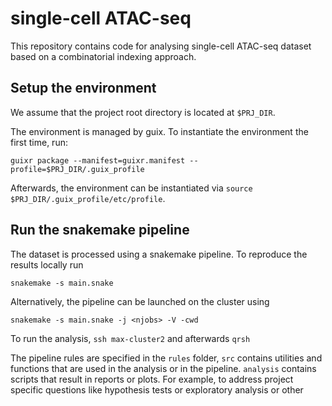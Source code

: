 # single-cell ATAC-seq

This repository contains code for analysing single-cell ATAC-seq dataset
based on a combinatorial indexing approach.

## Setup the environment
We assume that the project root directory is located at `$PRJ_DIR`.

The environment is managed by guix.
To instantiate the environment the first time, run:

`guixr package --manifest=guixr.manifest --profile=$PRJ_DIR/.guix_profile`

Afterwards, the environment can be instantiated via
`source $PRJ_DIR/.guix_profile/etc/profile`.

## Run the snakemake pipeline

The dataset is processed using a snakemake pipeline. To reproduce the results
locally run
```
snakemake -s main.snake
```

Alternatively, the pipeline can be launched on the cluster using
```
snakemake -s main.snake -j <njobs> -V -cwd
```

To run the analysis, `ssh max-cluster2` and
afterwards `qrsh`

The pipeline rules are specified in the `rules` folder,
`src` contains utilities and functions that are used in the
analysis or in the pipeline.
`analysis` contains scripts that result in reports or plots.
For example, to address project specific questions
like hypothesis tests or exploratory analysis or other

